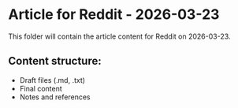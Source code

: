 # Article for Reddit - 2026-03-23

This folder will contain the article content for Reddit on 2026-03-23.

## Content structure:
- Draft files (.md, .txt)
- Final content
- Notes and references

